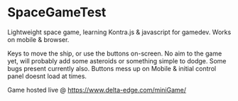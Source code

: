 # SpaceGameTest
Lightweight space game, learning Kontra.js & javascript for gamedev.
Works on mobile & browser.

Keys to move the ship, or use the buttons on-screen.
No aim to the game yet, will probably add some asteroids or something simple to dodge.
Some bugs present currently also. Buttons mess up on Mobile & initial control panel doesnt load at times. 

Game hosted live @ https://www.delta-edge.com/miniGame/
